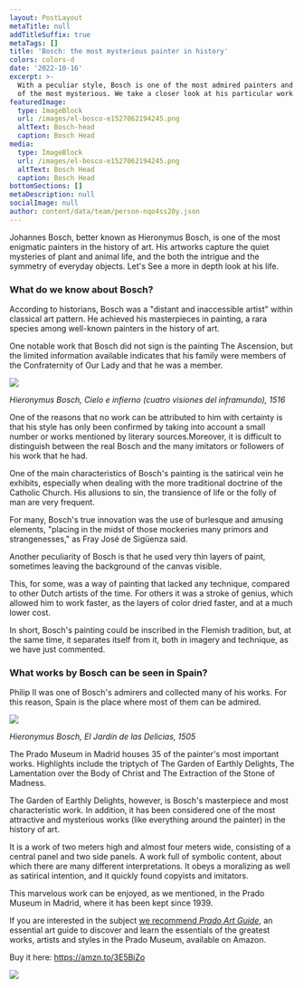 ```yaml
---
layout: PostLayout
metaTitle: null
addTitleSuffix: true
metaTags: []
title: 'Bosch: the most mysterious painter in history'
colors: colors-d
date: '2022-10-16'
excerpt: >-
  With a peculiar style, Bosch is one of the most admired painters and also one
  of the most mysterious. We take a closer look at his particular work.
featuredImage:
  type: ImageBlock
  url: /images/el-bosco-e1527062194245.png
  altText: Bosch-head
  caption: Bosch Head
media:
  type: ImageBlock
  url: /images/el-bosco-e1527062194245.png
  altText: Bosch Head
  caption: Bosch Head
bottomSections: []
metaDescription: null
socialImage: null
author: content/data/team/person-nqo4ss20y.json
---
```

Johannes Bosch, better known as Hieronymus Bosch, is one of the most enigmatic painters in the history of art. His artworks capture the quiet mysteries of plant and animal life, and the both the intrigue and the symmetry of everyday objects. Let's See a more in depth look at his life.

### What do we know about Bosch?

According to historians, Bosch was a "distant and inaccessible artist" within classical art pattern. He achieved his masterpieces in painting, a rara species among well-known painters in the history of art.

One notable work that Bosch did not sign is the painting The Ascension, but the limited information available indicates that his family were members of the Confraternity of Our Lady and that he was a member.

![](https://arthive.net/res/media/img/oy800/work/79f/314550@2x.jpg)

*Hieronymus Bosch, Cielo e infierno (cuatro visiones del inframundo), 1516*

One of the reasons that no work can be attributed to him with certainty is that his style has only been confirmed by taking into account a small number or works mentioned by literary sources.Moreover, it is difficult to distinguish between the real Bosch and the many imitators or followers of his work that he had.

One of the main characteristics of Bosch's painting is the satirical vein he exhibits, especially when dealing with the more traditional doctrine of the Catholic Church. His allusions to sin, the transience of life or the folly of man are very frequent.

For many, Bosch's true innovation was the use of burlesque and amusing elements, "placing in the midst of those mockeries many primors and strangenesses," as Fray José de Sigüenza said.

Another peculiarity of Bosch is that he used very thin layers of paint, sometimes leaving the background of the canvas visible.

This, for some, was a way of painting that lacked any technique, compared to other Dutch artists of the time. For others it was a stroke of genius, which allowed him to work faster, as the layers of color dried faster, and at a much lower cost.

In short, Bosch's painting could be inscribed in the Flemish tradition, but, at the same time, it separates itself from it, both in imagery and technique, as we have just commented.

### What works by Bosch can be seen in Spain?

Philip II was one of Bosch's admirers and collected many of his works. For this reason, Spain is the place where most of them can be admired.

![](https://upload.wikimedia.org/wikipedia/commons/a/ae/El_jard%C3%ADn_de_las_Delicias%2C_de_El_Bosco.jpg)

*Hieronymus Bosch, El Jardín de las Delicias, 1505*

The Prado Museum in Madrid houses 35 of the painter's most important works. Highlights include the triptych of The Garden of Earthly Delights, The Lamentation over the Body of Christ and The Extraction of the Stone of Madness.

The Garden of Earthly Delights, however, is Bosch's masterpiece and most characteristic work. In addition, it has been considered one of the most attractive and mysterious works (like everything around the painter) in the history of art.

It is a work of two meters high and almost four meters wide, consisting of a central panel and two side panels. A work full of symbolic content, about which there are many different interpretations. It obeys a moralizing as well as satirical intention, and it quickly found copyists and imitators.

This marvelous work can be enjoyed, as we mentioned, in the Prado Museum in Madrid, where it has been kept since 1939.

If you are interested in the subject [we recommend *Prado Art Guide*](https://amzn.to/3E5BiZo), an essential art guide to discover and learn the essentials of the greatest works, artists and styles in the Prado Museum,  available on Amazon.

Buy it here: <https://amzn.to/3E5BiZo>

![](/images/1659105482.png)

